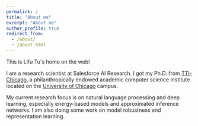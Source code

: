 ```yaml
---
permalink: /
title: "About me"
excerpt: "About me"
author_profile: true
redirect_from: 
  - /about/
  - /about.html
---
```


This is Lifu Tu's home on the web!

I am a research scientist at Salesforce AI Research. I got my Ph.D. from [TTI-Chicago](https://ttic.edu/), a philanthropically endowed academic computer science institute located on the [University of Chicago](https://www.uchicago.edu/) campus.

My current research focus is on natural language processing and deep learning, especially energy-based models and approximated inference networks. I am also doing some work on model robustness and representation learning.

